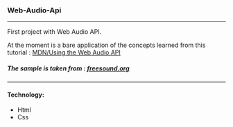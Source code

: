 
### Web-Audio-Api 
---
First project with Web Audio API. 

At the moment is a bare application of the concepts learned from this tutorial :
[MDN/Using the Web Audio API](https://developer.mozilla.org/en-US/docs/Web/API/Web_Audio_API/Using_Web_Audio_API)

##### The sample is taken from : [freesound.org](https://freesound.org/people/Sokol_Soundworks/sounds/478453/)
---
#### Technology:
* Html
* Css
